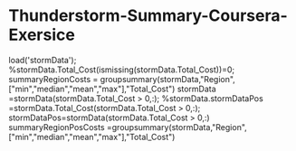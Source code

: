 # Thunderstorm-Summary-Coursera-Exersice

load('stormData'); 
%stormData.Total_Cost(ismissing(stormData.Total_Cost))=0;
summaryRegionCosts = groupsummary(stormData,"Region",["min","median","mean","max"],"Total_Cost")
stormData =stormData(stormData.Total_Cost > 0,:);
%stormData.stormDataPos =stormData.Total_Cost(stormData.Total_Cost > 0,:);
stormDataPos=stormData(stormData.Total_Cost > 0,:)
summaryRegionPosCosts =groupsummary(stormData,"Region",["min","median","mean","max"],"Total_Cost")


